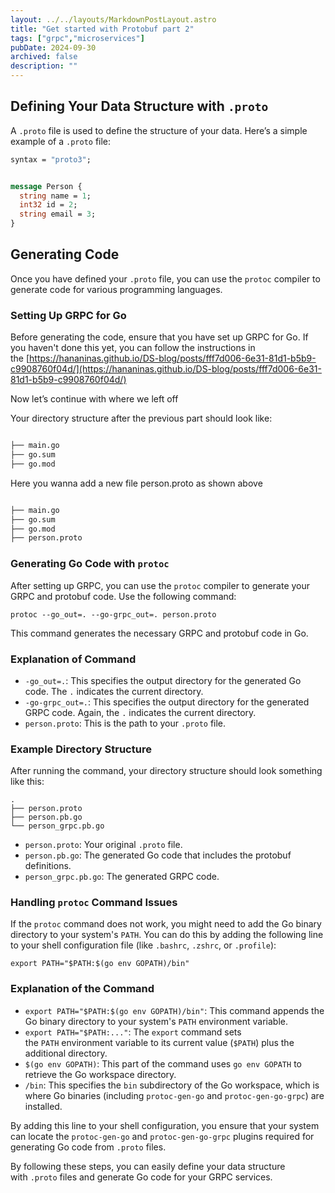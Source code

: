 ```yaml
---
layout: ../../layouts/MarkdownPostLayout.astro
title: "Get started with Protobuf part 2"
tags: ["grpc","microservices"]
pubDate: 2024-09-30
archived: false
description: ""
---
```


## Defining Your Data Structure with `.proto`


A `.proto` file is used to define the structure of your data. Here’s a simple example of a `.proto` file:


```protobuf
syntax = "proto3";


message Person {
  string name = 1;
  int32 id = 2;
  string email = 3;
}

```


## Generating Code


Once you have defined your `.proto` file, you can use the `protoc` compiler to generate code for various programming languages.


### Setting Up GRPC for Go


Before generating the code, ensure that you have set up GRPC for Go. If you haven't done this yet, you can follow the instructions in the [https://hananinas.github.io/DS-blog/posts/fff7d006-6e31-81d1-b5b9-c9908760f04d/](https://hananinas.github.io/DS-blog/posts/fff7d006-6e31-81d1-b5b9-c9908760f04d/)





Now let’s continue with where we left off 





Your directory structure after the previous part should look like:





```bash

├── main.go
├── go.sum
├── go.mod

```


Here you wanna add a new file person.proto as shown above


```bash

├── main.go
├── go.sum
├── go.mod
├── person.proto
```


### Generating Go Code with `protoc`


After setting up GRPC, you can use the `protoc` compiler to generate your GRPC and protobuf code. Use the following command:


```text
protoc --go_out=. --go-grpc_out=. person.proto
```


This command generates the necessary GRPC and protobuf code in Go.


### Explanation of Command

- `-go_out=.`: This specifies the output directory for the generated Go code. The `.` indicates the current directory.
- `-go-grpc_out=.`: This specifies the output directory for the generated GRPC code. Again, the `.` indicates the current directory.
- `person.proto`: This is the path to your `.proto` file.

### Example Directory Structure


After running the command, your directory structure should look something like this:


```text
.
├── person.proto
├── person.pb.go
└── person_grpc.pb.go
```

- `person.proto`: Your original `.proto` file.
- `person.pb.go`: The generated Go code that includes the protobuf definitions.
- `person_grpc.pb.go`: The generated GRPC code.

### Handling `protoc` Command Issues


If the `protoc` command does not work, you might need to add the Go binary directory to your system's `PATH`. You can do this by adding the following line to your shell configuration file (like `.bashrc`, `.zshrc`, or `.profile`):


```text
export PATH="$PATH:$(go env GOPATH)/bin"
```


### Explanation of the Command

- `export PATH="$PATH:$(go env GOPATH)/bin"`: This command appends the Go binary directory to your system's `PATH` environment variable.
- `export PATH="$PATH:..."`: The `export` command sets the `PATH` environment variable to its current value (`$PATH`) plus the additional directory.
- `$(go env GOPATH)`: This part of the command uses `go env GOPATH` to retrieve the Go workspace directory.
- `/bin`: This specifies the `bin` subdirectory of the Go workspace, which is where Go binaries (including `protoc-gen-go` and `protoc-gen-go-grpc`) are installed.

By adding this line to your shell configuration, you ensure that your system can locate the `protoc-gen-go` and `protoc-gen-go-grpc` plugins required for generating Go code from `.proto` files.


By following these steps, you can easily define your data structure with `.proto` files and generate Go code for your GRPC services.




